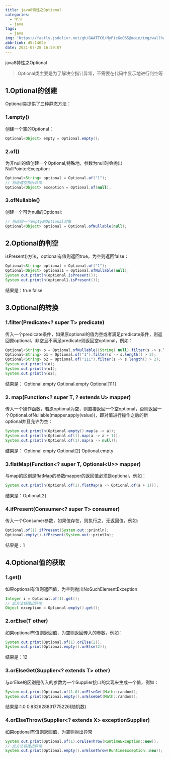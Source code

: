 ```yaml
---
title: java8特性之Optional
categories:
  - 学习
  - java
tags:
  - java
img: 'https://fastly.jsdelivr.net/gh/GAATTC0/MyPicGoOSS@main/img/wallhaven-x8z9yo.jpg'
abbrlink: d5c1462e
date: 2021-07-28 16:59:07
---
```


java8特性之Optional

> Optional类主要是为了解决空指针异常，不需要在代码中显示地进行判空等

## 1.Optional的创建

Optional类提供了三种静态方法：

### 1.empty()

创建一个空的Optional：

```java
Optional<Object> empty = Optional.empty();
```

### 2.of()

为非null的值创建一个Optional,特殊地，参数为null时会抛出NullPointerException:

```java
Optional<String> optional = Optional.of("1");
// 将造成空指针异常
Optional<Object> exception = Optional.of(null);
```

### 3.ofNullable()

创建一个可为null的Optional:

```java
// 将返回一个empty的Optional对象
Optional<Object> optional = Optional.ofNullable(null);
```

## 2.Optional的判空

isPresent()方法，optional有值则返回true，为空则返回false：

```java
Optional<String> optional = Optional.of("1");
Optional<Object> optional1 = Optional.ofNullable(null);
System.out.println(optional.isPresent());
System.out.println(optional1.isPresent());
```

结果是：true false

## 3.Optional的转换

### 1.filter(Predicate<? super T> predicate)

传入一个predicate条件，如果原optional的值为空或者满足predicate条件，则返回原optional，非空且不满足predicate则返回空optional，例如：

```java
Optional<String> o = Optional.ofNullable((String) null).filter(s -> s.length() > 2);
Optional<String> o1 = Optional.of("1").filter(s -> s.length() > 2);
Optional<String> o2 = Optional.of("111").filter(s -> s.length() > 2);
System.out.println(o);
System.out.println(o1);
System.out.println(o2);
```

结果是：
Optional.empty
Optional.empty
Optional[111]

### 2. map(Function<? super T, ? extends U> mapper)

传入一个操作函数，若原optional为空，则直接返回一个空optional，否则返回一个Optional.ofNullable(mapper.apply(value))，即对值进行操作之后的新optional并且允许为空：

```java
System.out.println(Optional.empty().map(a -> a));
System.out.println(Optional.of(1).map(a -> a + 1));
System.out.println(Optional.of(1).map(a -> null));
```

结果是：
Optional.empty
Optional[2]
Optional.empty

### 3.flatMap(Function<? super T, Optional\<U\>> mapper)

与map的区别是flatMap的参数mapper的返回值必须是optional，例如：

```java
System.out.println(Optional.of(1).flatMap(a -> Optional.of(a + 1)));
```

结果是：Optional[2]

### 4.ifPresent(Consumer<? super T> consumer)

传入一个Consumer参数，如果值存在，则执行之，无返回值，例如:

```java
Optional.of(1).ifPresent(System.out::println);
Optional.empty().ifPresent(System.out::println);
```

结果是：1

## 4.Optional值的获取

### 1.get()

如果optional有值则返回值，为空则抛出NoSuchElementException

```java
Integer i = Optional.of(1).get();
// 此方法将抛出异常
Object exception = Optional.empty().get();
```

### 2.orElse(T other)

如果optional有值则返回值，为空则返回传入的参数，例如：

```java
System.out.print(Optional.of(1).orElse(2));
System.out.print(Optional.empty().orElse(2));
```

结果是：12

### 3.orElseGet(Supplier<? extends T> other)

与orElse的区别是传入的参数为一个Supplier接口的实现来生成一个值，例如：

```java
System.out.print(Optional.of(1.0).orElseGet(Math::random));
System.out.print(Optional.empty().orElseGet(Math::random));
```

结果是:1.0 0.832628831775226(随机数)

### 4.orElseThrow(Supplier<? extends X> exceptionSupplier)

如果optional有值则返回值，为空则抛出异常

```java
System.out.print(Optional.of(1).orElseThrow(RuntimeException::new));
// 此方法将抛出异常
System.out.print(Optional.empty().orElseThrow(RuntimeException::new));
```


